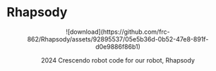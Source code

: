 # Rhapsody

<p align = "Center">
  ![download](https://github.com/frc-862/Rhapsody/assets/92895537/05e5b36d-0b52-47e8-891f-d0e9886f86b1)
</p>
<p align = "Center">
  2024 Crescendo robot code for our robot, Rhapsody
 </p>
